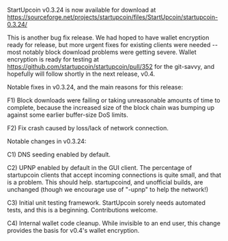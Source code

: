StartUpcoin v0.3.24 is now available for download at
https://sourceforge.net/projects/startupcoin/files/StartUpcoin/startupcoin-0.3.24/

This is another bug fix release.  We had hoped to have wallet encryption ready for release, but more urgent fixes for existing clients were needed -- most notably block download problems were getting severe.  Wallet encryption is ready for testing at https://github.com/startupcoin/startupcoin/pull/352 for the git-savvy, and hopefully will follow shortly in the next release, v0.4.

Notable fixes in v0.3.24, and the main reasons for this release:

F1) Block downloads were failing or taking unreasonable amounts of time to complete, because the increased size of the block chain was bumping up against some earlier buffer-size DoS limits.

F2) Fix crash caused by loss/lack of network connection.

Notable changes in v0.3.24:

C1) DNS seeding enabled by default.

C2) UPNP enabled by default in the GUI client.  The percentage of startupcoin clients that accept incoming connections is quite small, and that is a problem.  This should help.  startupcoind, and unofficial builds, are unchanged (though we encourage use of "-upnp" to help the network!)

C3) Initial unit testing framework.  StartUpcoin sorely needs automated tests, and this is a beginning.  Contributions welcome.

C4) Internal wallet code cleanup.  While invisible to an end user, this change provides the basis for v0.4's wallet encryption.
